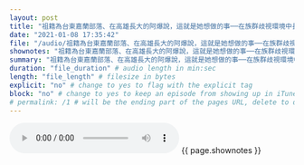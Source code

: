 ```yaml
---
layout: post
title: "祖籍為台東嘉蘭部落、在高雄長大的阿爆說，這就是她想做的事──在族群歧視環境中長大，在經歷唱片公司解散、電視台主持和戲劇工作之後，她想當一個來自邊緣的「連結者」。" # quotes allow forbidden characters like the colon
date: "2021-01-08 17:35:42"
file: "/audio/祖籍為台東嘉蘭部落、在高雄長大的阿爆說，這就是她想做的事──在族群歧視環境中長大，在經歷唱片公司解散、電視台主持和戲劇工作之後，她想當一個來自邊緣的「連結者」。.mp3"
shownotes: "祖籍為台東嘉蘭部落、在高雄長大的阿爆說，這就是她想做的事──在族群歧視環境中長大，在經歷唱片公司解散、電視台主持和戲劇工作之後，她想當一個來自邊緣的「連結者」。"
summary: "祖籍為台東嘉蘭部落、在高雄長大的阿爆說，這就是她想做的事──在族群歧視環境中長大，在經歷唱片公司解散、電視台主持和戲劇工作之後，她想當一個來自邊緣的「連結者」。"
duration: "file_duration" # audio length in min:sec
length: "file_length" # filesize in bytes
explicit: "no" # change to yes to flag with the explicit tag
block: "no" # change to yes to keep an episode from showing up in iTunes
# permalink: /1 # will be the ending part of the pages URL, delete to default to the title
---
```


<audio controls>
<source src="{{site.url}}{{site.baseurl}}{{ page.file }}" type="audio/x-mp3">
Your browser does not support the audio element.
</audio>
{{ page.shownotes }}
